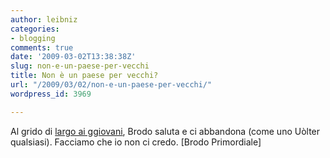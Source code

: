 ```yaml
---
author: leibniz
categories:
- blogging
comments: true
date: '2009-03-02T13:38:38Z'
slug: non-e-un-paese-per-vecchi
title: Non è un paese per vecchi?
url: "/2009/03/02/non-e-un-paese-per-vecchi/"
wordpress_id: 3969

---
```

Al grido di [largo ai ggiovani](https://brodoprimordiale.net/archives/2009/03/02/largo-ai-ggiovani/), Brodo saluta e ci abbandona (come uno Uòlter qualsiasi). Facciamo che io non ci credo. [Brodo Primordiale]
